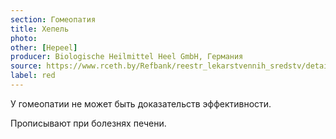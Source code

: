 ```yaml
---
section: Гомеопатия
title: Хепель
photo:
other: [Hepeel]
producer: Biologische Heilmittel Heel GmbH, Германия
source: https://www.rceth.by/Refbank/reestr_lekarstvennih_sredstv/details/3006_96_01_07_12_17
label: red
---
```


У гомеопатии не может быть доказательств эффективности.

Прописывают при болезнях печени.
